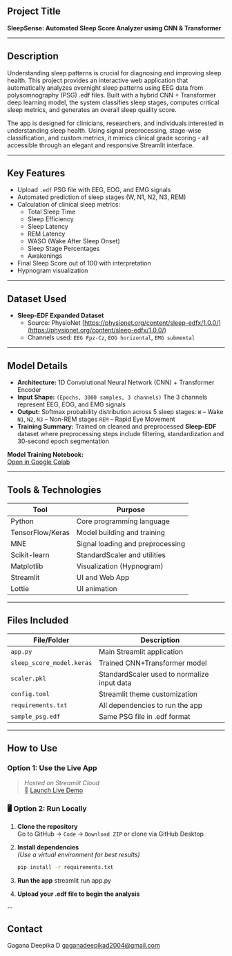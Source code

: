 ##  Project Title
**SleepSense: Automated Sleep Score Analyzer usimg CNN & Transformer**

---

##  Description
Understanding sleep patterns is crucial for diagnosing and improving sleep health. This project provides an interactive web application that automatically analyzes overnight sleep patterns using EEG data from polysomnography (PSG) .edf files. Built with a hybrid CNN + Transformer deep learning model, the system classifies sleep stages, computes critical sleep metrics, and generates an overall sleep quality score.

The app is designed for clinicians, researchers, and individuals interested in understanding sleep health. Using signal preprocessing, stage-wise classification, and custom metrics, it mimics clinical grade scoring - all accessible through an elegant and responsive Streamlit interface.

---

##  Key Features

- Upload `.edf` PSG file with EEG, EOG, and EMG signals
- Automated prediction of sleep stages (W, N1, N2, N3, REM)
- Calculation of clinical sleep metrics:
  - Total Sleep Time
  - Sleep Efficiency
  - Sleep Latency
  - REM Latency
  - WASO (Wake After Sleep Onset)
  - Sleep Stage Percentages
  - Awakenings
- Final Sleep Score out of 100 with interpretation
- Hypnogram visualization

---

##  Dataset Used

- **Sleep-EDF Expanded Dataset**
  - Source: PhysioNet [https://physionet.org/content/sleep-edfx/1.0.0/](https://physionet.org/content/sleep-edfx/1.0.0/)
  - Channels used: `EEG Fpz-Cz`, `EOG horizontal`, `EMG submental`

---

##  Model Details

- **Architecture:** 1D Convolutional Neural Network (CNN) + Transformer Encoder  
- **Input Shape:** `(Epochs, 3000 samples, 3 channels)` The 3 channels represent EEG, EOG, and EMG signals  
- **Output:** Softmax probability distribution across 5 sleep stages: `W` – Wake  `N1`, `N2`, `N3` – Non-REM stages  `REM` – Rapid Eye Movement  
- **Training Summary:** Trained on cleaned and preprocessed **Sleep-EDF** dataset  where preprocessing steps include filtering, standardization  and 30-second epoch segmentation 

**Model Training Notebook:**  
[Open in Google Colab](https://colab.research.google.com/drive/14rxhuFzm_2SQaor5CTH9BbLVLkvuOw5y?usp=sharing)

---

##  Tools & Technologies

| Tool             | Purpose                           |
|------------------|-----------------------------------|
| Python           | Core programming language         |
| TensorFlow/Keras | Model building and training       |
| MNE              | Signal loading and preprocessing  |
| Scikit-learn     | StandardScaler and utilities      |
| Matplotlib       | Visualization (Hypnogram)         |
| Streamlit        | UI and Web App                    |
| Lottie           | UI animation                      |

---

##  Files Included

| File/Folder              | Description                                     |
|--------------------------|-------------------------------------------------|
| `app.py`                 | Main Streamlit application                      |
| `sleep_score_model.keras`| Trained CNN+Transformer model                   |
| `scaler.pkl`             | StandardScaler used to normalize input data     |
| `config.toml`            | Streamlit theme customization                   |
| `requirements.txt`       | All dependencies to run the app                 |
| `sample_psg.edf`         | Same PSG file in .edf format                    |

---

##  How to Use

###  Option 1: Use the Live App  
> _Hosted on Streamlit Cloud_  
🔗 [Launch Live Demo](https://sleep-score-analyzer.onrender.com)

### 🖥️ Option 2: Run Locally

1. **Clone the repository**  
   Go to GitHub → `Code` → `Download ZIP` or clone via GitHub Desktop

2. **Install dependencies**  
   *(Use a virtual environment for best results)*
   ```bash
   pip install -r requirements.txt
   ```

3. **Run the app**
    streamlit run app.py

4. **Upload your .edf file to begin the analysis**

--

## Contact
Gagana Deepika D
gaganadeepikad2004@gmail.com
